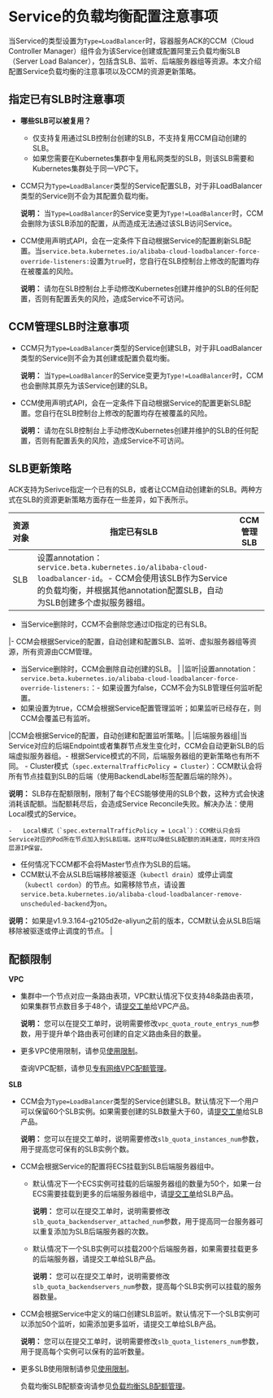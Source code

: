 # Service的负载均衡配置注意事项

当Service的类型设置为`Type=LoadBalancer`时，容器服务ACK的CCM（Cloud Controller Manager）组件会为该Service创建或配置阿里云负载均衡SLB（Server Load Balancer），包括含SLB、监听、后端服务器组等资源。本文介绍配置Service负载均衡的注意事项以及CCM的资源更新策略。

## 指定已有SLB时注意事项

-   **哪些SLB可以被复用？**
    -   仅支持复用通过SLB控制台创建的SLB，不支持复用CCM自动创建的SLB。
    -   如果您需要在Kubernetes集群中复用私网类型的SLB，则该SLB需要和Kubernetes集群处于同一VPC下。
-   CCM只为`Type=LoadBalancer`类型的Service配置SLB，对于非LoadBalancer类型的Service则不会为其配置负载均衡。

    **说明：** 当`Type=LoadBalancer`的Service变更为`Type!=LoadBalancer`时，CCM会删除为该SLB添加的配置，从而造成无法通过该SLB访问Service。

-   CCM使用声明式API，会在一定条件下自动根据Service的配置刷新SLB配置。当`service.beta.kubernetes.io/alibaba-cloud-loadbalancer-force-override-listeners:`设置为`true`时，您自行在SLB控制台上修改的配置均存在被覆盖的风险。

    **说明：** 请勿在SLB控制台上手动修改Kubernetes创建并维护的SLB的任何配置，否则有配置丢失的风险，造成Service不可访问。


## CCM管理SLB时注意事项

-   CCM只为`Type=LoadBalancer`类型的Service创建SLB，对于非LoadBalancer类型的Service则不会为其创建或配置负载均衡。

    **说明：** 当`Type=LoadBalancer`的Service变更为`Type!=LoadBalancer`时，CCM也会删除其原先为该Service创建的SLB。

-   CCM使用声明式API，会在一定条件下自动根据Service的配置更新SLB配置。您自行在SLB控制台上修改的配置均存在被覆盖的风险。

    **说明：** 请勿在SLB控制台上手动修改Kubernetes创建并维护的SLB的任何配置，否则有配置丢失的风险，造成Service不可访问。


## SLB更新策略

ACK支持为Serivce指定一个已有的SLB，或者让CCM自动创建新的SLB。两种方式在SLB的资源更新策略方面存在一些差异，如下表所示。

|资源对象|指定已有SLB|CCM管理SLB|
|----|-------|--------|
|SLB|设置annotation：`service.beta.kubernetes.io/alibaba-cloud-loadbalancer-id`。-   CCM会使用该SLB作为Service的负载均衡，并根据其他annotation配置SLB，自动为SLB创建多个虚拟服务器组。
-   当Service删除时，CCM不会删除您通过ID指定的已有SLB。

|-   CCM会根据Service的配置，自动创建和配置SLB、监听、虚拟服务器组等资源，所有资源由CCM管理。
-   当Service删除时，CCM会删除自动创建的SLB。 |
|监听|设置annotation：`service.beta.kubernetes.io/alibaba-cloud-loadbalancer-force-override-listeners:`：-   如果设置为false，CCM不会为SLB管理任何监听配置。
-   如果设置为true，CCM会根据Service配置管理监听；如果监听已经存在，则CCM会覆盖已有监听。

|CCM会根据Service的配置，自动创建和配置监听策略。|
|后端服务器组|当Service对应的后端Endpoint或者集群节点发生变化时，CCM会自动更新SLB的后端虚拟服务器组。-   根据Service模式的不同，后端服务器组的更新策略也有所不同。
    -   Cluster模式（`spec.externalTrafficPolicy = Cluster`）：CCM默认会将所有节点挂载到SLB的后端（使用BackendLabel标签配置后端的除外）。

**说明：** SLB存在配额限制，限制了每个ECS能够使用的SLB个数，这种方式会快速消耗该配额。当配额耗尽后，会造成Service Reconcile失败。解决办法：使用Local模式的Service。

    -   Local模式（`spec.externalTrafficPolicy = Local`）：CCM默认只会将Service对应的Pod所在节点加入到SLB后端。这样可以降低SLB配额的消耗速度，同时支持四层源IP保留。
-   任何情况下CCM都不会将Master节点作为SLB的后端。
-   CCM默认不会从SLB后端移除被驱逐（`kubectl drain`）或停止调度（`kubectl cordon`）的节点。如需移除节点，请设置`service.beta.kubernetes.io/alibaba-cloud-loadbalancer-remove-unscheduled-backend`为`on`。

**说明：** 如果是v1.9.3.164-g2105d2e-aliyun之前的版本，CCM默认会从SLB后端移除被驱逐或停止调度的节点。 |

## 配额限制

**VPC**

-   集群中一个节点对应一条路由表项，VPC默认情况下仅支持48条路由表项，如果集群节点数目多于48个，请[提交工单](https://selfservice.console.aliyun.com/ticket/createIndex)给VPC产品。

    **说明：** 您可以在提交工单时，说明需要修改`vpc_quota_route_entrys_num`参数，用于提升单个路由表可创建的自定义路由条目的数量。

-   更多VPC使用限制，请参见[使用限制](/cn.zh-CN/产品简介/使用限制/限制与配额.md)。

    查询VPC配额，请参见[专有网络VPC配额管理](https://vpc.console.aliyun.com/quota%EF%BC%89)。


**SLB**

-   CCM会为`Type=LoadBalancer`类型的Service创建SLB。默认情况下一个用户可以保留60个SLB实例。如果需要创建的SLB数量大于60，请[提交工单](https://selfservice.console.aliyun.com/ticket/createIndex)给SLB产品。

    **说明：** 您可以在提交工单时，说明需要修改`slb_quota_instances_num`参数，用于提高您可保有的SLB实例个数。

-   CCM会根据Service的配置将ECS挂载到SLB后端服务器组中。
    -   默认情况下一个ECS实例可挂载的后端服务器组的数量为50个，如果一台ECS需要挂载到更多的后端服务器组中，请[提交工单](https://selfservice.console.aliyun.com/ticket/createIndex)给SLB产品。

        **说明：** 您可以在提交工单时，说明需要修改`slb_quota_backendserver_attached_num`参数，用于提高同一台服务器可以重复添加为SLB后端服务器的次数。

    -   默认情况下一个SLB实例可以挂载200个后端服务器，如果需要挂载更多的后端服务器，请提交工单给SLB产品。

        **说明：** 您可以在提交工单时，说明需要修改`slb_quota_backendservers_num`参数，提高每个SLB实例可以挂载的服务器数量。

-   CCM会根据Service中定义的端口创建SLB监听。默认情况下一个SLB实例可以添加50个监听，如需添加更多监听，请提交工单给SLB产品。

    **说明：** 您可以在提交工单时，说明需要修改`slb_quota_listeners_num`参数，用于提高每个实例可以保有的监听数量。

-   更多SLB使用限制请参见[使用限制](/cn.zh-CN/传统型负载均衡CLB/CLB用户指南/产品限制/使用限制.md)。

    负载均衡SLB配额查询请参见[负载均衡SLB配额管理](https://slbnew.console.aliyun.com/slb/quota)。


